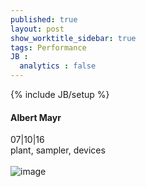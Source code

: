 ```yaml
---
published: true
layout: post
show_worktitle_sidebar: true
tags: Performance
JB :
  analytics : false
---
```


{% include JB/setup %}




<p>
<h4>Albert Mayr</h4>
07|10|16
<br />
plant, sampler, devices
<br /><br />
<img src="{{ site.url }}/images/albert-mayr.jpg" alt="image">
<br /><br />


</p>



